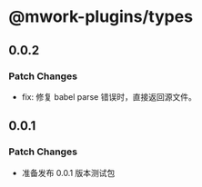 # @mwork-plugins/types

## 0.0.2

### Patch Changes

- fix: 修复 babel parse 错误时，直接返回源文件。

## 0.0.1

### Patch Changes

- 准备发布 0.0.1 版本测试包

